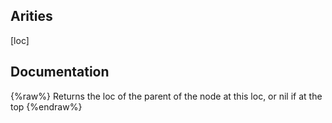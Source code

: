 ## Arities
[loc]

## Documentation
{%raw%}
Returns the loc of the parent of the node at this loc, or nil if at
  the top
{%endraw%}
